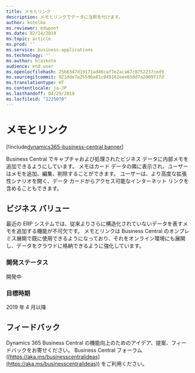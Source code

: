 ```yaml
---
title: メモとリンク
description: メモとリンクでデータに注釈を付けます。
author: kotelko
ms.reviewer: edupont
ms.date: 02/14/2019
ms.topic: article
ms.prod: ''
ms.service: business-applications
ms.technology: ''
ms.author: blazkote
audience: end user
ms.openlocfilehash: 25b6347d19171ad46caf7e2aca67c8752237ced9
ms.sourcegitcommit: 921dde7a25596a81c049162eee650d7a2009f17d
ms.translationtype: HT
ms.contentlocale: ja-JP
ms.lasthandoff: 04/29/2019
ms.locfileid: "1225070"
---
```

# <a name="notes-and-links"></a>メモとリンク
[!include[dynamics365-business-central banner](../includes/dynamics365-business-central.md)]

Business Central でキャプチャおよび処理されたビジネス データに内部メモを追加できるようにしています。 メモはカード データの隣に表示され、ユーザーはメモを追加、編集、削除することができます。 ユーザーは、より高度な拡張性シナリオを開く、データ カードからアクセス可能なインターネット リンクを含めることもできます。 

## <a name="business-value"></a>ビジネス バリュー

最近の ERP システムでは、従来よりさらに構造化されていないデータを表すメモを追加する機能が不可欠です。 メモとリンクは Business Central のオンプレミス展開で既に使用できるようになっており、それをオンライン環境にも展開し、データをクラウドに格納できるように強化しています。

### <a name="development-status"></a>開発ステータス
開発中

### <a name="target-timeframe"></a>目標時期
2019 年 4 月以降


## <a name="tell-us-what-you-think"></a>フィードバック
Dynamics 365 Business Central の機能向上のためのアイデア、提案、フィードバックをお寄せください。 Business Central フォーラム ([https://aka.ms/businesscentralideas](https://aka.ms/businesscentralideas)) をご利用ください。
